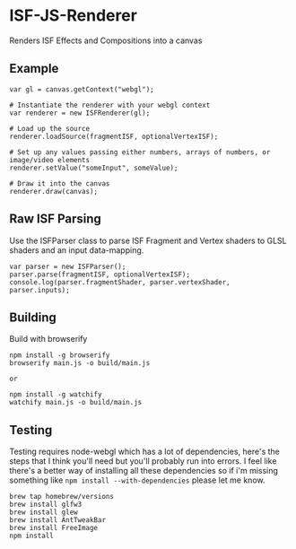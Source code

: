 # ISF-JS-Renderer

Renders ISF Effects and Compositions into a canvas

## Example

```
var gl = canvas.getContext("webgl");

# Instantiate the renderer with your webgl context
var renderer = new ISFRenderer(gl);

# Load up the source
renderer.loadSource(fragmentISF, optionalVertexISF);

# Set up any values passing either numbers, arrays of numbers, or image/video elements
renderer.setValue("someInput", someValue);

# Draw it into the canvas
renderer.draw(canvas);
```

## Raw ISF Parsing

Use the ISFParser class to parse ISF Fragment and Vertex shaders to GLSL shaders and an input data-mapping.

```
var parser = new ISFParser();
parser.parse(fragmentISF, optionalVertexISF);
console.log(parser.fragmentShader, parser.vertexShader, parser.inputs);
```

## Building

Build with browserify

```
npm install -g browserify
browserify main.js -o build/main.js

or

npm install -g watchify
watchify main.js -o build/main.js
```

## Testing

Testing requires node-webgl which has a lot of dependencies, here's the steps that I think you'll need but you'll probably run into errors.  I feel like there's a better way of installing all these dependencies so if i'm missing something like `npm install --with-dependencies` please let me know.

```
brew tap homebrew/versions
brew install glfw3
brew install glew
brew install AntTweakBar
brew install FreeImage
npm install
```
